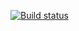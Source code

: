 [![Build status](https://ci.appveyor.com/api/projects/status/h4h7ew0qhh0f0win?svg=true)](https://ci.appveyor.com/project/yuliyakudinova/homeworkselenide)